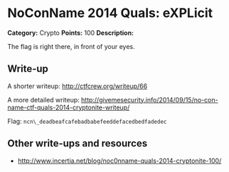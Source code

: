 # NoConName 2014 Quals: eXPLicit

**Category:** Crypto
**Points:** 100
**Description:**

The flag is right there, in front of your eyes.

## Write-up

A shorter writeup: <http://ctfcrew.org/writeup/66>

A more detailed writeup: <http://givemesecurity.info/2014/09/15/no-con-name-ctf-quals-2014-cryptonite-writeup/>

Flag: `ncn\_deadbeafcafebadbabefeeddefacedbedfadedec`

## Other write-ups and resources

* <http://www.incertia.net/blog/noc0nname-quals-2014-cryptonite-100/>
